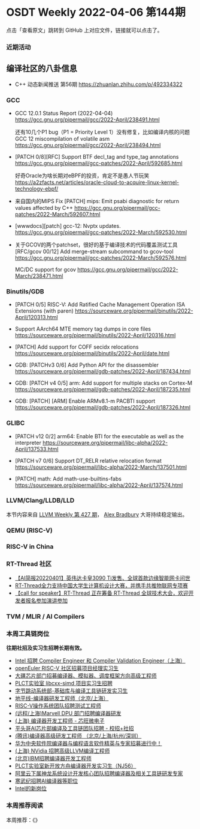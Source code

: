 # OSDT Weekly 2022-04-06 第144期

点击「查看原文」跳转到 GitHub 上对应文件，链接就可以点击了。

### 近期活动

## 编译社区的八卦信息

- C++ 动态新闻推送 第56期 https://zhuanlan.zhihu.com/p/492334322

### GCC

- GCC 12.0.1 Status Report (2022-04-04)
  https://gcc.gnu.org/pipermail/gcc/2022-April/238491.html

  还有10几个P1 bug（P1 = Priority Level 1）没有修复，比如编译内核的问题
  GCC 12 miscompilation of volatile asm
  https://gcc.gnu.org/pipermail/gcc/2022-April/238494.html

- [PATCH 0/8][RFC] Support BTF decl_tag and type_tag annotations
  https://gcc.gnu.org/pipermail/gcc-patches/2022-April/592685.html

  好奇Oracle为啥长期对eBPF的投资，肯定不是愚人节玩笑
  https://a2zfacts.net/articles/oracle-cloud-to-acquire-linux-kernel-technology-ebpf/

- 来自国内的MIPS Fix [PATCH] mips: Emit psabi diagnostic for return values affected by C++
  https://gcc.gnu.org/pipermail/gcc-patches/2022-March/592607.html

- [wwwdocs][patch] gcc-12: Nvptx updates.
  https://gcc.gnu.org/pipermail/gcc-patches/2022-March/592530.html

- 关于GCOV的两个patchset，很好的基于编译技术的代码覆盖测试工具
  [RFC/gcov 00/12] Add merge-stream subcommand to gcov-tool
  https://gcc.gnu.org/pipermail/gcc-patches/2022-March/592576.html

  MC/DC support for gcov
  https://gcc.gnu.org/pipermail/gcc/2022-March/238471.html

### Binutils/GDB

- [PATCH 0/5] RISC-V: Add Ratified Cache Management Operation ISA Extensions (with paren)
  https://sourceware.org/pipermail/binutils/2022-April/120313.html

- Support AArch64 MTE memory tag dumps in core files
  https://sourceware.org/pipermail/binutils/2022-April/120316.html

- [PATCH] Add support for COFF secidx relocations
  https://sourceware.org/pipermail/binutils/2022-April/date.html

- GDB: [PATCHv3 0/6] Add Python API for the disassembler
  https://sourceware.org/pipermail/gdb-patches/2022-April/187434.html

- GDB: [PATCH v4 0/5] arm: Add support for multiple stacks on Cortex-M
  https://sourceware.org/pipermail/gdb-patches/2022-April/187235.html

- GDB: [PATCH] [ARM] Enable ARMv8.1-m PACBTI support
  https://sourceware.org/pipermail/gdb-patches/2022-April/187326.html

### GLIBC

- [PATCH v12 0/2] arm64: Enable BTI for the executable as well as the interpreter
  https://sourceware.org/pipermail/libc-alpha/2022-April/137533.html

- [PATCH v7 0/6] Support DT_RELR relative relocation format
  https://sourceware.org/pipermail/libc-alpha/2022-March/137501.html

- [PATCH] math: Add math-use-builtins-fabs
  https://sourceware.org/pipermail/libc-alpha/2022-April/137574.html

### LLVM/Clang/LLDB/LLD

本节内容来自 [LLVM Weekly 第 427 期](http://llvmweekly.org/issue/427)，
[Alex Bradbury](https://www.linkedin.com/in/alex-bradbury/) 大哥持续稳定输出。

### QEMU (RISC-V)

### RISC-V in China

### RT-Thread 社区
- [【AI简报20220401】英伟达卡皇3090 Ti发售、全球首款边缘智能网卡问世](https://mp.weixin.qq.com/s/4Akt0DFP3taE3JBw5LgcPw)
- [RT-Thread全力支持中国大学生计算机设计大赛，并携手共推物联网专项赛](https://mp.weixin.qq.com/s/-tcAjH3qTPIrtlybEFaqqA)
- [【call for speaker】RT-Thread 正在筹备 RT-Thread 全球技术大会，欢迎开发者报名参加演讲参加](https://jinshuju.net/f/vqTfb6)

### TVM / MLIR / AI Compilers

### 本周工具链岗位

**往期社招及实习生招聘长期有效。**

- [Intel 招聘 Compiler Engineer 和 Compiler Validation Engineer（上海）](https://mp.weixin.qq.com/s/I3DWxXODNoLRr0kN2xMZLQ)
- [openEuler RISC-V 社区招募项目经理实习生](https://mp.weixin.qq.com/s/ejXV4xLmBOxZ3Oold3TuqQ)
- [大疆芯片部门招募编译器、模拟器、调度框架方向高级工程师](https://mp.weixin.qq.com/s/Wn5NzAtUTwQNXKRvMVQWLA)
- [PLCT实验室 libcxx-simd 项目实习生招聘](https://mp.weixin.qq.com/s/EIVx5cY74GlodirySY97Qw)
- [字节跳动系统部-基础库与编译工具链研发实习生](https://mp.weixin.qq.com/s/DrN1V3laXPapFISf7Nz5ug)
- [地平线-编译器研发工程师（北京/上海）](https://mp.weixin.qq.com/s/MYObl7iWIbyrTz9hCmKWYA)
- [RISC-V操作系统团队招聘测试工程师](https://mp.weixin.qq.com/s/inLFS4pI1F74m_oJ2I7xjQ)
- [(远程/上海)Marvell DPU 部门招聘编译器研发](https://mp.weixin.qq.com/s/B6JjAhF3TZjezD1tjYHDaw)
- [(上海) 编译器开发工程师 - 芯旺微电子](https://mp.weixin.qq.com/s/nqe1-7qffnc0CaejYkpKyw)
- [平头哥AI芯片部编译及工具链团队招聘 - 校招+社招](https://mp.weixin.qq.com/s/kARbXtJotRPCNMrV-yOanA)
- [(腾讯)编译器高级研发工程师 （北京/上海/杭州/深圳）](https://mp.weixin.qq.com/s/DF-2qmHmpKZtJ1djHXM1Ug)
- [华为中央软件院编译器与编程语言软件精英与专家招募进行中！](https://mp.weixin.qq.com/s/VshbvWegM3eCdgK9d6v46A)
- [(上海) NVidia 招聘高级LLVM编译工程师](https://mp.weixin.qq.com/s/y6UmneY-UvzyhEvyCaoyEg)
- [(北京)IBM招聘编译器开发工程师](https://mp.weixin.qq.com/s/B_d1gjyrgncevOGWnV_Jfw)
- [PLCT实验室新开放方舟编译器开发实习生（NJ56）](https://mp.weixin.qq.com/s/lPp5RvjYhpDIGsp-luLzKQ)
- [阿里云下属神龙系统设计开发核心团队招聘编译器及相关工具链研发专家](https://mp.weixin.qq.com/s/h3ELBXBHfNjZCyCRixqnOQ)
- [寒武纪招聘AI编译器等职位](https://mp.weixin.qq.com/s/LWpDXEA2rJ1wx9mr8XoWxw)
- [Intel的新岗位](https://mp.weixin.qq.com/s/xs-deMCI4ob7WX0vIRZMZw)

### 本周推荐阅读

本周推荐：《》
